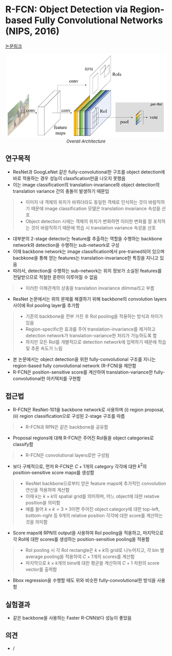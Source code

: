 # R-FCN: Object Detection via Region-based Fully Convolutional Networks (NIPS, 2016)

[논문링크](https://proceedings.neurips.cc/paper/2016/hash/577ef1154f3240ad5b9b413aa7346a1e-Abstract.html)

<p align="center">
    <img width="500" alt='fig1' src="./img/02_09_01.png?raw=true"></br>
    <em><font size=2>Overall Architecture</font></em>
</p>

## 연구목적
- ResNet과 GoogLeNet 같은 fully-convolutional한 구조를 object detection에 바로 적용하는 경우 성능이 classfication만큼 나오지 못했음
- 이는 image classification의 translation-invariance와 object detection의 translation variance 간의 충돌이 발생하기 때문임
> - 이미지 내 객체의 위치가 바뀌더라도 동일한 객체로 인식하는 것이 바람직하기 때문에 image classification 모델은 translation invariance 속성을 선호
> - Object detection 시에는 객체의 위치가 변화하면 이러한 변화를 잘 포착하는 것이 바람직하기 때문에 학습 시 translation variance 속성을 선호
- 대부분의 2-stage detector는 feature를 추출하는 역할을 수행하는 backbone network와 detection을 수행하는 sub-network로 구성
- 이때 backbone network는 image classification에서 pre-trained되어 있으며 bacbkone을 통해 얻는 features는 translation-invariance한 특징을 지니고 있음
- 따라서, detection을 수행하는 sub-network는 위치 정보가 소실된 features를 전달받으므로 적절한 훈련이 이루어질 수 없음
> - 이러한 이해관계의 상충을 translation invariance dilmma라고 부름
- ResNet 논문에서는 위의 문제를 해결하기 위해 backbone의 convolution layers 사이에 RoI pooling layer를 추가함
> - 기존의 backbone을 전부 거친 후 RoI pooling을 적용하는 방식과 차이가 있음
> - Region-specific한 효과를 주어 translation-invariance를 제거하고 detection network가 translation-variance한 처리가 가능하도록 함
> - 하지만 모든 RoI를 개별적으로 detection network에 입력하기 때문에 학습 및 추론 속도가 느림
- 본 논문에서는 object detection을 위한 fully-convolutional 구조를 지니는 region-based fully convolutional network (R-FCN)을 제안함
- R-FCN은 position-sensitive score를 계산하여 translation-variance한 fully-convolutional한 아키텍처를 구현함

## 접근법
- R-FCN은 ResNet-101을 backbone network로 사용하며 (i) region proposal, (ii) region classification으로 구성된 2-stage 구조를 따름
> - R-FCN과 RPN은 같은 backbone을 공유함
- Proposal regions에 대해 R-FCN은 주어진 RoI들을 object categories로 classify함
> - R-FCN은 convolutional layers로만 구성됨
- 보다 구체적으로, 먼저 R-FCN은 $C+1$개의 category 각각에 대한 $k^2$의 position-sensitive score maps를 생성함
> - ResNet backbone으로부터 얻은 feature maps에 추가적인 convolution 연산을 적용하여 계산함
> - 이때 $k$는 $k\times{k}$의 spatial grid를 의미하며, 어느 object에 대한 relative position을 의미함
> - 예를 들어 $k\times{k}=3\times3$이면 주어진 object category에 대한 top-left, bottom-right 등 9개의 relative position 각각에 대한 score를 계산하는 것을 의미함
- Score maps에 RPN의 output을 사용하여 RoI pooling을 적용하고, 마지막으로 각 RoI에 대한 scores를 생성하는 position-sensitive pooling을 적용함
> - RoI pooling 시 각 RoI rectangle은 $k\times{k}$의 grid로 나누어지고, 각 bin 별 average pooling을 적용하여 $C+1$개의 scores를 계산함 
> - 마지막으로 $k\times{k}$개의 bins에 대한 평균을 계산하여 $C+1$ 차원의 score vector를 출력함
- Bbox regression을 수행할 때도 위와 비슷한 fully-convolutional한 방식을 사용함

## 실험결과
- 같은 backbone을 사용하는 Faster R-CNN보다 성능이 좋았음

## 의견
- / 